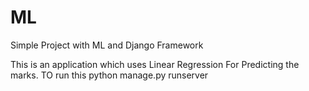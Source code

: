# ML
Simple Project with ML and Django Framework


This is an application which uses Linear Regression For Predicting the marks.
TO run this 
python manage.py runserver
